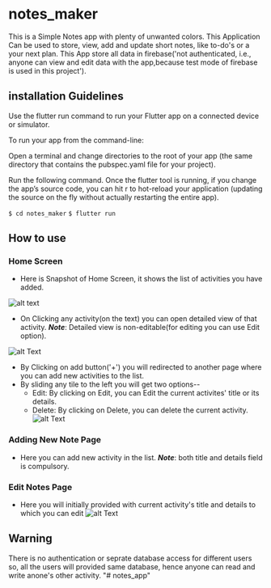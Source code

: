 
# notes_maker
This is a Simple Notes app with plenty of unwanted colors.
This Application Can be used to store, view, add and update
 short notes, like to-do's or a your next plan. 
This App store all data in firebase('not authenticated, i.e., anyone can view and edit data with the app,because test mode of firebase is used in this project').

 ## installation Guidelines
 
Use the flutter run command to run your Flutter app on a connected device or simulator.

To run your app from the command-line:

Open a terminal and change directories to the root of your app (the same directory that contains the pubspec.yaml file for your project).

Run the following command. Once the flutter tool is running, if you change the app’s source code, you can hit r to hot-reload your application (updating the source on the fly without actually restarting the entire app).

`$ cd notes_maker`  `$ flutter run`

## How to use
 
 ### Home Screen
 - Here is Snapshot of Home Screen, it shows the list of activities you have added.

  ![alt text](https://drive.google.com/file/d/11suqIOlaI6gBLwS9HdGtN8zvVRxaBAOs/view?usp=sharing)

 - On Clicking any activity(on the text) you can open detailed view of that activity.
  **_Note_**: Detailed view is non-editable(for editing you can use Edit option).

 ![alt Text](https://drive.google.com/file/d/11ACRIn9NRsUgi4460GdKnXNd3T73lGj_/view?usp=sharing)

 - By Clicking on add button('+') you will redirected to another page where you can add new activities to the list.
 - By sliding any tile to the left you will get two options--
    * Edit: By clicking on Edit, you can Edit the current activites' title or its details.
    * Delete: By clicking on Delete, you can delete the current activity.
     ![alt Text](https://drive.google.com/file/d/11n93oIlm_OuyWHMBEj6Jg-2WgRJXZah4/view?usp=sharing)

### Adding New Note Page
- Here you can add new activity in the list. 
**_Note_**: both title and details field is compulsory.


### Edit Notes Page
- Here you will initially provided with current activity's title and details to which you can edit
  ![alt Text](https://drive.google.com/file/d/11foNxYUgV1yOMoBRXRK3wBmOaZUZw4W2/view?usp=sharing)
## Warning
 There is no authentication or seprate database access for different users so, all the users will provided same database, hence anyone can read and write anone's other activity. "# notes_app" 
